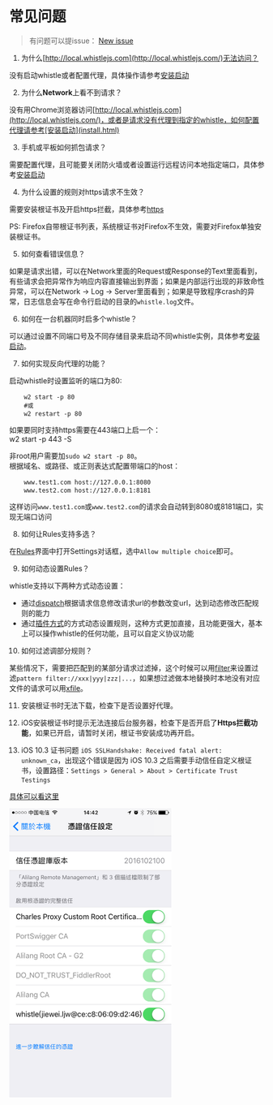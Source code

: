 # 常见问题

> 有问题可以提issue： [New issue](https://github.com/avwo/whistle/issues/new)

1. 为什么[http://local.whistlejs.com](http://local.whistlejs.com/)无法访问？

 没有启动whistle或者配置代理，具体操作请参考[安装启动](install.html)

2. 为什么**Network**上看不到请求？

 没有用Chrome浏览器访问[http://local.whistlejs.com](http://local.whistlejs.com/)，或者是请求没有代理到指定的whistle，如何配置代理请参考[安装启动](install.html)

3. 手机或平板如何抓包请求？

 需要配置代理，且可能要关闭防火墙或者设置运行远程访问本地指定端口，具体参考[安装启动](install.html)

4. 为什么设置的规则对https请求不生效？

 需要安装根证书及开启https拦截，具体参考[https](webui/https.html)

 PS: Firefox自带根证书列表，系统根证书对Firefox不生效，需要对Firefox单独安装根证书。

5. 如何查看错误信息？

 如果是请求出错，可以在Network里面的Request或Response的Text里面看到，有些请求会把异常作为响应内容直接输出到界面；如果是内部运行出现的非致命性异常，可以在Network -> Log -> Server里面看到；如果是导致程序crash的异常，日志信息会写在命令行启动的目录的`whistle.log`文件。

6. 如何在一台机器同时启多个whistle？

 可以通过设置不同端口号及不同存储目录来启动不同whistle实例，具体参考[安装启动](install.html)。

7. 如何实现反向代理的功能？

 启动whistle时设置监听的端口为80:

	 	w2 start -p 80
		#或
	 	w2 restart -p 80

 如果要同时支持https需要在443端口上启一个：
 ​	
 		w2 start -p 443 -S

 非root用户需要加`sudo w2 start -p 80`。
 ​	
 根据域名、或路径、或正则表达式配置带端口的host：

	 	www.test1.com host://127.0.0.1:8080
	 	www.test2.com host://127.0.0.1:8181

 这样访问`www.test1.com`或`www.test2.com`的请求会自动转到8080或8181端口，实现无端口访问

8. 如何让Rules支持多选？

 在[Rules](webui/rules.html)界面中打开Settings对话框，选中`Allow multiple choice`即可。

9. 如何动态设置Rules？

  whistle支持以下两种方式动态设置：

  - 通过[dispatch](rules/dispatch.html)根据请求信息修改请求url的参数改变url，达到动态修改匹配规则的能力
  - 通过[插件方式](plugins/plugins.html)的方式动态设置规则，这种方式更加直接，且功能更强大，基本上可以操作whistle的任何功能，且可以自定义协议功能

10. 如何过滤调部分规则？

 某些情况下，需要把匹配到的某部分请求过滤掉，这个时候可以用[filter](rules/filter.html)来设置过滤`pattern filter://xxx|yyy|zzz|...`，如果想过滤做本地替换时本地没有对应文件的请求可以用[xfile](rules/rule/xfile.html)。

11. 安装根证书时无法下载，检查下是否设置好代理。

12. iOS安装根证书时提示无法连接后台服务器，检查下是否开启了**Https拦截功能**，如果已开启，请暂时关闭，根证书安装成功再开启。

13. iOS 10.3 证书问题
  `iOS SSLHandshake: Received fatal alert: unknown_ca`，出现这个错误是因为 iOS 10.3 之后需要手动信任自定义根证书，设置路径：`Settings > General > About > Certificate Trust Testings`

  [具体可以看这里](http://www.neglectedpotential.com/2017/04/trusting-custom-root-certificates-on-ios-10-3/)

  <img src="img/ios10.3_ca.PNG" width="320">

